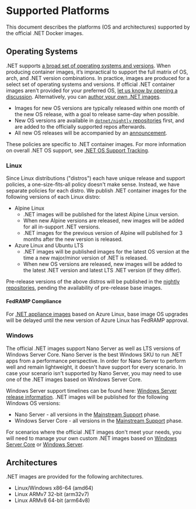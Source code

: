 # Supported Platforms

This document describes the platforms (OS and architectures) supported by the official .NET Docker images.

## Operating Systems

.NET supports [a broad set of operating systems and versions](https://github.com/dotnet/core/blob/main/os-lifecycle-policy.md). When producing container images, it’s impractical to support the full matrix of OS, arch, and .NET version combinations. In practice, images are produced for a select set of operating systems and versions. If official .NET container images aren't provided for your preferred OS, [let us know by opening a discussion](https://github.com/dotnet/dotnet-docker/discussions). Alternatively, you can [author your own .NET images](scenarios/installing-dotnet.md).

- Images for new OS versions are typically released within one month of the new OS release, with a goal to release same-day when possible.
- New OS versions are available in [`dotnet/nightly` repositories](https://github.com/dotnet/dotnet-docker/blob/nightly/README.md) first, and are added to the officially supported repos afterwards.
- All new OS releases will be accompanied by an [announcement](https://github.com/dotnet/dotnet-docker/discussions/categories/announcements).

These policies are specific to .NET container images. For more information on overall .NET OS support, see [.NET OS Support Tracking](https://github.com/dotnet/core/issues/9638).

### Linux

Since Linux distributions ("distros") each have unique release and support policies, a one-size-fits-all policy doesn't make sense.
Instead, we have separate policies for each distro.
We publish .NET container images for the following versions of each Linux distro:

- Alpine Linux
  - .NET images will be published for the latest Alpine Linux version.
  - When new Alpine versions are released, new images will be added for all in-support .NET versions.
  - .NET images for the previous version of Alpine will published for 3 months after the new version is released.
- Azure Linux and Ubuntu LTS
  - .NET images will be published images for the latest OS version at the time a new major/minor version of .NET is released.
  - When new OS versions are released, new images will be added to the latest .NET version and latest LTS .NET version (if they differ).

Pre-release versions of the above distros will be published in the [nightly repositories](https://github.com/dotnet/dotnet-docker/blob/nightly/README.md), pending the availability of pre-release base images.

#### FedRAMP Compliance

For [.NET appliance images](./supported-tags.md#net-appliance-images) based on Azure Linux, base image OS upgrades will be delayed until the new version of Azure Linux has FedRAMP approval.

### Windows

The official .NET images support Nano Server as well as LTS versions of Windows Server Core. Nano Server is the best Windows SKU to run .NET apps from a performance perspective. In order for Nano Server to perform well and remain lightweight, it doesn't have support for every scenario. In case your scenario isn't supported by Nano Server, you may need to use one of the .NET images based on Windows Server Core.

Windows Server support timelines can be found here: [Windows Server release information](https://learn.microsoft.com/windows/release-health/windows-server-release-info). .NET images will be published for the following Windows OS versions:

- Nano Server - all versions in the [Mainstream Support](https://learn.microsoft.com/lifecycle/policies/fixed#mainstream-support) phase.
- Windows Server Core - all versions in the [Mainstream Support](https://learn.microsoft.com/lifecycle/policies/fixed#mainstream-support) phase.

For scenarios where the official .NET images don't meet your needs, you will need to manage your own custom .NET images based on [Windows Server Core](https://mcr.microsoft.com/product/windows/servercore/about) or [Windows Server](https://mcr.microsoft.com/product/windows/server/about).

## Architectures

.NET images are provided for the following architectures.

- Linux/Windows x86-64 (amd64)
- Linux ARMv7 32-bit (arm32v7)
- Linux ARMv8 64-bit (arm64v8)
